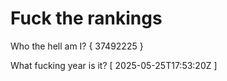 # Fuck the rankings

Who the hell am I?
{ 37492225 }

What fucking year is it?
[ 2025-05-25T17:53:20Z ]
